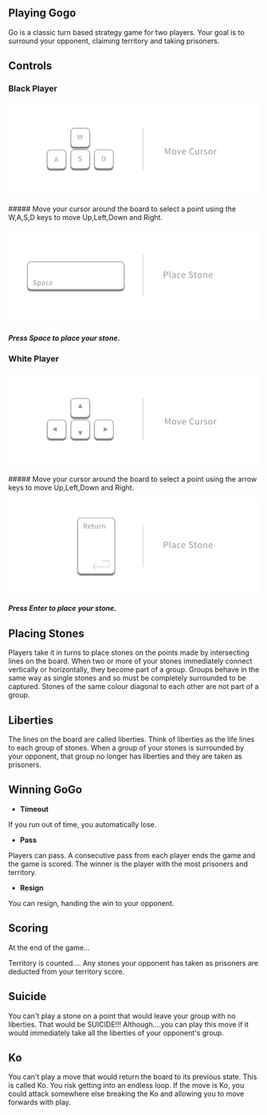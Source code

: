## Playing Gogo

Go is a classic turn based strategy game for two players.  Your goal is to surround your opponent, claiming territory and taking prisoners.

## Controls

### Black Player

![Left Player's Move Cursor Controls](/README_IMG/wasd_cursor_controls.png "Left Player WASD move controls")

##### Move your cursor around the board to select a point using the W,A,S,D keys to move Up,Left,Down and Right.

![Left Player Place Stone Controls](/README_IMG/space_place_stone_controls.png "Left Player Place controls")

##### Press Space to place your stone.

### White Player

![Right Player's Move Cursor Controls](/README_IMG/arrows_move_cursor_controls.png "Right Player Player Arrows move controls")

##### Move your cursor around the board to select a point using the arrow keys to move Up,Left,Down and Right.

![Right Player Place Stone Controls](/README_IMG/enter_place_stone_controls.png "Right Player Place controls")

##### Press Enter to place your stone.


## Placing Stones

Players take it in turns to place stones on the points made by intersecting lines on the board.  When two or more of your stones immediately connect vertically or horizontally, they become part of a group. Groups behave in the same way as single stones and so must be completely surrounded to be captured.  Stones of the same colour diagonal to each other are not part of a group.


## Liberties

The lines on the board are called liberties.  Think of liberties as the life lines to each group of stones.  When a group of your stones is surrounded by your opponent, that group no longer has liberties and they are taken as prisoners.


## Winning GoGo

+ **Timeout**

If you run out of time, you automatically lose.

+ **Pass**

Players can pass.  A consecutive pass from each player ends the game and the game is scored.  The winner is the player with the most prisoners and territory.

+ **Resign**

You can resign, handing the win to your opponent.


## Scoring

At the end of the game...

Territory is counted....
Any stones your opponent has taken as prisoners are deducted from your territory score.


## Suicide

You can't play a stone on a point that would leave your group with no liberties.  That would be SUICIDE!!!  Although....you can play this move if it would immediately take all the liberties of your opponent's group.


## Ko

You can't play a move that would return the board to its previous state.  This is called Ko.  You risk getting into an endless loop.  If the move is Ko, you could attack somewhere else breaking the Ko and allowing you to move forwards with play.
